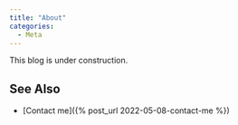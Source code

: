 ```yaml
---
title: "About"
categories:
  - Meta
---
```


This blog is under construction.

## See Also 

* [Contact me]({% post_url 2022-05-08-contact-me %})

